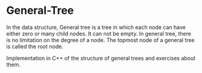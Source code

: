 # General-Tree
In the data structure, General tree is a tree in which each node can have either zero or many child nodes. It can not be empty. In general tree, there is no limitation on the degree of a node. The topmost node of a general tree is called the root node.

Implementation in C++ of the structure of general trees and exercises about them.
